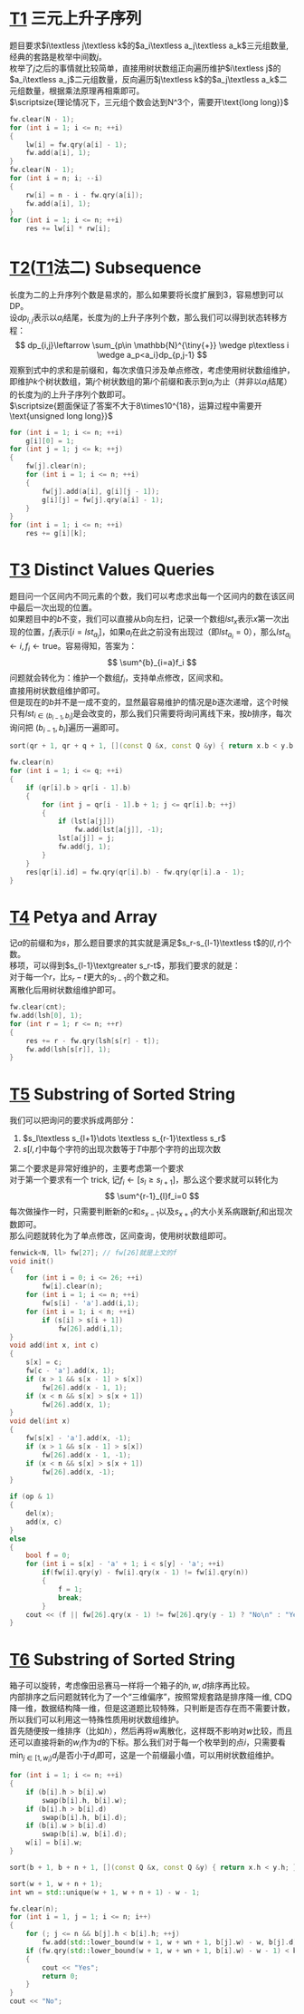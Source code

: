 # [T1](https://vjudge.net/contest/702006#problem/A) 三元上升子序列
题目要求$i\textless j\textless k$的$a_i\textless a_j\textless a_k$三元组数量,经典的套路是枚举中间数$j$。  
枚举了$j$之后的事情就比较简单，直接用树状数组正向遍历维护$i\textless j$的$a_i\textless a_j$二元组数量，反向遍历$j\textless k$的$a_j\textless a_k$二元组数量，根据乘法原理再相乘即可。  
$\scriptsize{理论情况下，三元组个数会达到N^3个，需要开\text{long long}}$
```cpp
fw.clear(N - 1);
for (int i = 1; i <= n; ++i)
{
    lw[i] = fw.qry(a[i] - 1);
    fw.add(a[i], 1);
}
fw.clear(N - 1);
for (int i = n; i; --i)
{
    rw[i] = n - i - fw.qry(a[i]);
    fw.add(a[i], 1);
}
for (int i = 1; i <= n; ++i)
    res += lw[i] * rw[i];
```
# [T2](https://vjudge.net/contest/702006#problem/B)([T1](https://vjudge.net/contest/702006#problem/A)法二) Subsequence
长度为二的上升序列个数是易求的，那么如果要将长度扩展到3，容易想到可以  DP。  
设$dp_{i,j}$表示以$a_i$结尾，长度为$j$的上升子序列个数，那么我们可以得到状态转移方程：  
$$
dp_{i,j}\leftarrow \sum_{p\in \mathbb{N}^{\tiny{+}} \wedge p\textless i \wedge a_p<a_i}dp_{p,j-1}
$$
观察到式中的求和是前缀和，每次求值只涉及单点修改，考虑使用树状数组维护，即维护$k$个树状数组，第$j$个树状数组的第$i$个前缀和表示到$a_i$为止（并非以$a_i$结尾）的长度为$j$的上升子序列个数即可。  
$\scriptsize{题面保证了答案不大于8\times10^{18}，运算过程中需要开\text{unsigned long long}}$
```cpp
for (int i = 1; i <= n; ++i)
    g[i][0] = 1;
for (int j = 1; j <= k; ++j)
{
    fw[j].clear(n);
    for (int i = 1; i <= n; ++i)
    {
        fw[j].add(a[i], g[i][j - 1]);
        g[i][j] = fw[j].qry(a[i] - 1);
    }
}
for (int i = 1; i <= n; ++i)   
    res += g[i][k];
```
# [T3](https://vjudge.net/contest/702006#problem/C) Distinct Values Queries
题目问一个区间内不同元素的个数，我们可以考虑求出每一个区间内的数在该区间中最后一次出现的位置。  
如果题目中的$b$不变，我们可以直接从b向左扫，记录一个数组$lst_x$表示$x$第一次出现的位置，$f_i$表示$[i=lst_{a_i}]$，如果$a_i$在此之前没有出现过（即$lst_{a_i} = 0$），那么$lst_{a_i}\leftarrow i,f_i\leftarrow \text{true}$。容易得知，答案为：  
$$
\sum^{b}_{i=a}f_i
$$
问题就会转化为：维护一个数组$f_i$，支持单点修改，区间求和。  
直接用树状数组维护即可。  
但是现在的$b$并不是一成不变的，显然最容易维护的情况是$b$逐次递增，这个时候只有$lst_{i\in (b_{i-1},b_{i}]}$是会改变的，那么我们只需要将询问离线下来，按$b$排序，每次询问把
$(b_{i-1},b_{i}]$遍历一遍即可。  
```cpp
sort(qr + 1, qr + q + 1, [](const Q &x, const Q &y) { return x.b < y.b; } );

fw.clear(n)
for (int i = 1; i <= q; ++i)
{
    if (qr[i].b > qr[i - 1].b)
    {
        for (int j = qr[i - 1].b + 1; j <= qr[i].b; ++j)
        {
            if (lst[a[j]])
                fw.add(lst[a[j]], -1);
            lst[a[j]] = j;
            fw.add(j, 1);
        }
    }
    res[qr[i].id] = fw.qry(qr[i].b) - fw.qry(qr[i].a - 1);
}
```  
# [T4](https://vjudge.net/contest/702006#problem/D) Petya and Array  
记$a$的前缀和为$s$，那么题目要求的其实就是满足$s_r-s_{l-1}\textless t$的$\left( l,r \right)$个数。  
移项，可以得到$s_{l-1}\textgreater s_r-t$，那我们要求的就是：  
对于每一个$r$，比$s_r-t$更大的$s_{l-1}$的个数之和。  
离散化后用树状数组维护即可。  

```cpp
fw.clear(cnt);
fw.add(lsh[0], 1);
for (int r = 1; r <= n; ++r)
{
	res += r - fw.qry(lsh[s[r] - t]);
	fw.add(lsh[s[r]], 1);
}
```  
# [T5](https://vjudge.net/contest/702006#problem/E) Substring of Sorted String  
我们可以把询问的要求拆成两部分：  

1. $s_l\textless s_{l+1}\dots \textless s_{r-1}\textless s_r$  
2. $s[l,r]$中每个字符的出现次数等于$T$中那个字符的出现次数  

第二个要求是非常好维护的，主要考虑第一个要求  
对于第一个要求有一个 trick, 记$f_i\leftarrow [s_l\ge s_{l+1}]$，那么这个要求就可以转化为  
$$
\sum^{r-1}_{l}f_i=0
$$
每次做操作一时，只需要判断新的$c$和$s_{x-1}$以及$s_{x+1}$的大小关系病跟新$f_i$和出现次数即可。  
那么问题就转化为了单点修改，区间查询，使用树状数组即可。  
```cpp
fenwick<N, ll> fw[27]; // fw[26]就是上文的f
void init()
{
	for (int i = 0; i <= 26; ++i)
		fw[i].clear(n);
	for (int i = 1; i <= n; ++i)
		fw[s[i] - 'a'].add(i,1);
	for (int i = 1; i < n; ++i)
		if (s[i] > s[i + 1]) 
			fw[26].add(i,1);
}
void add(int x, int c)
{
	s[x] = c;
	fw[c - 'a'].add(x, 1);
	if (x > 1 && s[x - 1] > s[x])
		fw[26].add(x - 1, 1);
	if (x < n && s[x] > s[x + 1]) 
		fw[26].add(x, 1);
}
void del(int x)
{
	fw[s[x] - 'a'].add(x, -1);
	if (x > 1 && s[x - 1] > s[x])
		fw[26].add(x - 1, -1);
	if (x < n && s[x] > s[x + 1]) 
		fw[26].add(x, -1);
}

if (op & 1)
{
	del(x);
	add(x, c)
}
else
{
	bool f = 0;
	for (int i = s[x] - 'a' + 1; i < s[y] - 'a'; ++i) 
		if(fw[i].qry(y) - fw[i].qry(x - 1) != fw[i].qry(n))
		{
			f = 1;
			break;
		}
	cout << (f || fw[26].qry(x - 1) != fw[26].qry(y - 1) ? "No\n" : "Yes\n");
}
```  
# [T6](https://vjudge.net/contest/702006#problem/F) Substring of Sorted String  
箱子可以旋转，考虑像田忌赛马一样将一个箱子的$h,w,d$排序再比较。  
内部排序之后问题就转化为了一个“三维偏序”，按照常规套路是排序降一维, CDQ 降一维，数据结构降一维，但是这道题比较特殊，只判断是否存在而不需要计数，所以我们可以利用这一特殊性质用树状数组维护。  
首先随便按一维排序（比如$h$），然后再将$w$离散化，这样既不影响对$w$比较，而且还可以直接将新的$w_i$作为$d$的下标。那么我们对于每一个枚举到的点$i$，只需要看$\min_{j\in[1,w_i)}d_j$是否小于$d_i$即可，这是一个前缀最小值，可以用树状数组维护。  
```cpp
for (int i = 1; i <= n; ++i)
{
	if (b[i].h > b[i].w)
		swap(b[i].h, b[i].w);
	if (b[i].h > b[i].d)
		swap(b[i].h, b[i].d);
	if (b[i].w > b[i].d)
		swap(b[i].w, b[i].d);
	w[i] = b[i].w;
}

sort(b + 1, b + n + 1, [](const Q &x, const Q &y) { return x.h < y.h; } );

sort(w + 1, w + n + 1);
int wn = std::unique(w + 1, w + n + 1) - w - 1;

fw.clear(n);
for (int i = 1, j = 1; i <= n; i++) 
{	
	for (; j <= n && b[j].h < b[i].h; ++j)
		fw.add(std::lower_bound(w + 1, w + wn + 1, b[j].w) - w, b[j].d);
	if (fw.qry(std::lower_bound(w + 1, w + wn + 1, b[i].w) - w - 1) < b[i].d)
	{
		cout << "Yes";
		return 0;
	}
}
cout << "No";
```  